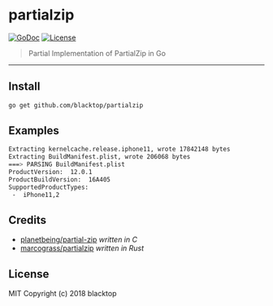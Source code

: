 # partialzip

[![GoDoc](https://godoc.org/github.com/blacktop/partialzip?status.svg)](https://godoc.org/github.com/blacktop/partialzip) [![License](http://img.shields.io/:license-mit-blue.svg)](http://doge.mit-license.org)

> Partial Implementation of PartialZip in Go

---

## Install

```bash
go get github.com/blacktop/partialzip
```

## Examples

```bash
Extracting kernelcache.release.iphone11, wrote 17842148 bytes
Extracting BuildManifest.plist, wrote 206068 bytes
===> PARSING BuildManifest.plist
ProductVersion:  12.0.1
ProductBuildVersion:  16A405
SupportedProductTypes:
 -  iPhone11,2
```

## Credits

- [planetbeing/partial-zip](https://github.com/planetbeing/partial-zip) _written in C_
- [marcograss/partialzip](https://github.com/marcograss/partialzip) _written in Rust_

## License

MIT Copyright (c) 2018 blacktop
